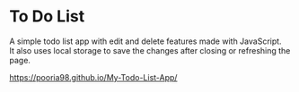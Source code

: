 # To Do List

A simple todo list app with edit and delete features made with JavaScript.  
It also uses local storage to save the changes after closing or refreshing the page.

https://pooria98.github.io/My-Todo-List-App/
